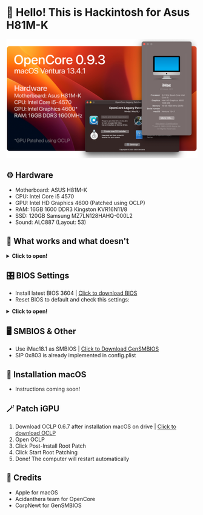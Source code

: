 # 👋 Hello! This is Hackintosh for Asus H81M-K
![Banner](Banner.png)
## ⚙️ Hardware
- Motherboard: ASUS H81M-K
- CPU: Intel Core i5 4570
- GPU: Intel HD Graphics 4600 (Patched using OCLP)
- RAM: 16GB 1600 DDR3 Kingston KVR16N11/8
- SSD: 120GB Samsung MZ7LN128HAHQ-000L2
- Sound: ALC887 (Layout: 53)

## 📃 What works and what doesn't

<details>
<summary><strong> Click to open! </strong></summary>
<br>
  
> ### Hardware

- 🟢 - Fully working
- 🟠 - Partially working
- 🔴 - Not working

| Feature                              | Status | Dependency          |
| :----------------------------------- | ------ | ------------------- |
| Graphics (HD 4600)                   | 🟢  | `WhateverGreen.kext` & OCLP 0.6.7 |
| Sound (ALC887)                       | 🟢  | `AppleALC.kext` & alcid=53 |
| USB Ports                            | 🟢  | Native |
| Ethernet                             | 🟢  | `RealtekRTL8111.kext` | 
| Sleep                                | 🟠  | Working partially |
| VGA Port                             | 🔴  | Not Working |

> ### macOS Continuity

| Feature                              | Status | Dependency          |
| :----------------------------------- | ------ | ------------------- |
| iCloud, iMessage, FaceTime           | 🟢   | Whitelisted Apple ID, Valid SMBIOS  |
| Time Machine                         | 🟢   | Native  |
| AirDrop                              | 🟠   | Needed WiFi and Bluetooth  |
</details>

## 🎛 BIOS Settings
- Install latest BIOS 3604 | [Click to download BIOS](https://www.asus.com/supportonly/h81m-k/helpdesk_bios/)
- Reset BIOS to default and check this settings:

<details>
<summary><strong> Click to open! </strong></summary>
<br>
  
> ### BIOS Settings

| Setting                              | Option |
| :----------------------------------- | ------ |
| CSM                                  | Disabled |
| iGPU Memory                          | 96MB |
| CPU MSR Lock                         | Disabled |
| Sata Configuration                   | AHCI | 
| USB Mode                             | Smart Auto |
| VGA Port                             | Disabled |
| Secure Boot                          | Other OS |
</details>

## 🖥 SMBIOS & Other
- Use iMac18.1 as SMBIOS | [Click to Download GenSMBIOS](https://https://github.com/corpnewt/GenSMBIOS)
- SIP 0x803 is already implemented in config.plist
  
## 💽 Installation macOS
- Instructions coming soon!

## 🪄 Patch iGPU
1. Download OCLP 0.6.7 after installation macOS on drive | [Click to download OCLP](https://github.com/dortania/OpenCore-Legacy-Patcher/releases/tag/0.6.7)
2. Open OCLP
3. Click Post-Install Root Patch
4. Click Start Root Patching
5. Done! The computer will restart automatically

## 💖 Credits
- Apple for macOS
- Acidanthera team for OpenCore
- CorpNewt for GenSMBIOS
